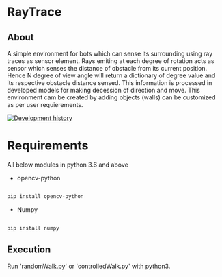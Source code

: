 # RayTrace

## About

A simple environment for bots which can sense its surrounding using ray traces as sensor element. Rays emiting at each 
degree of rotation acts as sensor which senses the distance of obstacle from its current position. Hence N degree of view
angle will return a dictionary of degree value and its respective obstacle distance sensed. This information is processed 
in developed models for making decession of direction and move. This environment cam be created by adding objects (walls)
can be customized as per user requierements. 




[![Development history](https://github.com/rishi-99/rayTrac/theInfected.gif)](https://github.com/rishi-99/theInfection/blob/master/media/theInfection.avi)




# Requirements 
All below modules in python 3.6 and above

- opencv-python 

```python

pip install opencv-python
```
- Numpy
```python

pip install numpy
```

## Execution 

Run 'randomWalk.py' or 'controlledWalk.py' with python3.







